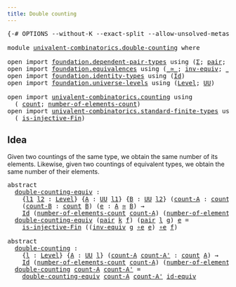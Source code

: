 ```yaml
---
title: Double counting
---
```


<pre class="Agda"><a id="41" class="Symbol">{-#</a> <a id="45" class="Keyword">OPTIONS</a> <a id="53" class="Pragma">--without-K</a> <a id="65" class="Pragma">--exact-split</a> <a id="79" class="Pragma">--allow-unsolved-metas</a> <a id="102" class="Symbol">#-}</a>

<a id="107" class="Keyword">module</a> <a id="114" href="univalent-combinatorics.double-counting.html" class="Module">univalent-combinatorics.double-counting</a> <a id="154" class="Keyword">where</a>

<a id="161" class="Keyword">open</a> <a id="166" class="Keyword">import</a> <a id="173" href="foundation.dependent-pair-types.html" class="Module">foundation.dependent-pair-types</a> <a id="205" class="Keyword">using</a> <a id="211" class="Symbol">(</a><a id="212" href="foundation-core.dependent-pair-types.html#515" class="Record">Σ</a><a id="213" class="Symbol">;</a> <a id="215" href="foundation-core.dependent-pair-types.html#588" class="InductiveConstructor">pair</a><a id="219" class="Symbol">;</a> <a id="221" href="foundation-core.dependent-pair-types.html#605" class="Field">pr1</a><a id="224" class="Symbol">;</a> <a id="226" href="foundation-core.dependent-pair-types.html#617" class="Field">pr2</a><a id="229" class="Symbol">)</a>
<a id="231" class="Keyword">open</a> <a id="236" class="Keyword">import</a> <a id="243" href="foundation.equivalences.html" class="Module">foundation.equivalences</a> <a id="267" class="Keyword">using</a> <a id="273" class="Symbol">(</a><a id="274" href="foundation-core.equivalences.html#1621" class="Function Operator">_≃_</a><a id="277" class="Symbol">;</a> <a id="279" href="foundation-core.equivalences.html#5721" class="Function">inv-equiv</a><a id="288" class="Symbol">;</a> <a id="290" href="foundation-core.equivalences.html#7869" class="Function Operator">_∘e_</a><a id="294" class="Symbol">;</a> <a id="296" href="foundation-core.equivalences.html#2494" class="Function">id-equiv</a><a id="304" class="Symbol">)</a>
<a id="306" class="Keyword">open</a> <a id="311" class="Keyword">import</a> <a id="318" href="foundation.identity-types.html" class="Module">foundation.identity-types</a> <a id="344" class="Keyword">using</a> <a id="350" class="Symbol">(</a><a id="351" href="foundation-core.identity-types.html#1767" class="Datatype">Id</a><a id="353" class="Symbol">)</a>
<a id="355" class="Keyword">open</a> <a id="360" class="Keyword">import</a> <a id="367" href="foundation.universe-levels.html" class="Module">foundation.universe-levels</a> <a id="394" class="Keyword">using</a> <a id="400" class="Symbol">(</a><a id="401" href="Agda.Primitive.html#597" class="Postulate">Level</a><a id="406" class="Symbol">;</a> <a id="408" href="foundation-core.universe-levels.html#235" class="Primitive">UU</a><a id="410" class="Symbol">)</a>

<a id="413" class="Keyword">open</a> <a id="418" class="Keyword">import</a> <a id="425" href="univalent-combinatorics.counting.html" class="Module">univalent-combinatorics.counting</a> <a id="458" class="Keyword">using</a>
  <a id="466" class="Symbol">(</a> <a id="468" href="univalent-combinatorics.counting.html#1901" class="Function">count</a><a id="473" class="Symbol">;</a> <a id="475" href="univalent-combinatorics.counting.html#2029" class="Function">number-of-elements-count</a><a id="499" class="Symbol">)</a>
<a id="501" class="Keyword">open</a> <a id="506" class="Keyword">import</a> <a id="513" href="univalent-combinatorics.standard-finite-types.html" class="Module">univalent-combinatorics.standard-finite-types</a> <a id="559" class="Keyword">using</a>
  <a id="567" class="Symbol">(</a> <a id="569" href="univalent-combinatorics.standard-finite-types.html#12921" class="Function">is-injective-Fin</a><a id="585" class="Symbol">)</a>
</pre>
## Idea

Given two countings of the same type, we obtain the same number of its elements. Likewise, given two countings of equivalent types, we obtain the same number of their elements.

<pre class="Agda"><a id="787" class="Keyword">abstract</a>
  <a id="double-counting-equiv"></a><a id="798" href="univalent-combinatorics.double-counting.html#798" class="Function">double-counting-equiv</a> <a id="820" class="Symbol">:</a>
    <a id="826" class="Symbol">{</a><a id="827" href="univalent-combinatorics.double-counting.html#827" class="Bound">l1</a> <a id="830" href="univalent-combinatorics.double-counting.html#830" class="Bound">l2</a> <a id="833" class="Symbol">:</a> <a id="835" href="Agda.Primitive.html#597" class="Postulate">Level</a><a id="840" class="Symbol">}</a> <a id="842" class="Symbol">{</a><a id="843" href="univalent-combinatorics.double-counting.html#843" class="Bound">A</a> <a id="845" class="Symbol">:</a> <a id="847" href="foundation-core.universe-levels.html#235" class="Primitive">UU</a> <a id="850" href="univalent-combinatorics.double-counting.html#827" class="Bound">l1</a><a id="852" class="Symbol">}</a> <a id="854" class="Symbol">{</a><a id="855" href="univalent-combinatorics.double-counting.html#855" class="Bound">B</a> <a id="857" class="Symbol">:</a> <a id="859" href="foundation-core.universe-levels.html#235" class="Primitive">UU</a> <a id="862" href="univalent-combinatorics.double-counting.html#830" class="Bound">l2</a><a id="864" class="Symbol">}</a> <a id="866" class="Symbol">(</a><a id="867" href="univalent-combinatorics.double-counting.html#867" class="Bound">count-A</a> <a id="875" class="Symbol">:</a> <a id="877" href="univalent-combinatorics.counting.html#1901" class="Function">count</a> <a id="883" href="univalent-combinatorics.double-counting.html#843" class="Bound">A</a><a id="884" class="Symbol">)</a>
    <a id="890" class="Symbol">(</a><a id="891" href="univalent-combinatorics.double-counting.html#891" class="Bound">count-B</a> <a id="899" class="Symbol">:</a> <a id="901" href="univalent-combinatorics.counting.html#1901" class="Function">count</a> <a id="907" href="univalent-combinatorics.double-counting.html#855" class="Bound">B</a><a id="908" class="Symbol">)</a> <a id="910" class="Symbol">(</a><a id="911" href="univalent-combinatorics.double-counting.html#911" class="Bound">e</a> <a id="913" class="Symbol">:</a> <a id="915" href="univalent-combinatorics.double-counting.html#843" class="Bound">A</a> <a id="917" href="foundation-core.equivalences.html#1621" class="Function Operator">≃</a> <a id="919" href="univalent-combinatorics.double-counting.html#855" class="Bound">B</a><a id="920" class="Symbol">)</a> <a id="922" class="Symbol">→</a>
    <a id="928" href="foundation-core.identity-types.html#1767" class="Datatype">Id</a> <a id="931" class="Symbol">(</a><a id="932" href="univalent-combinatorics.counting.html#2029" class="Function">number-of-elements-count</a> <a id="957" href="univalent-combinatorics.double-counting.html#867" class="Bound">count-A</a><a id="964" class="Symbol">)</a> <a id="966" class="Symbol">(</a><a id="967" href="univalent-combinatorics.counting.html#2029" class="Function">number-of-elements-count</a> <a id="992" href="univalent-combinatorics.double-counting.html#891" class="Bound">count-B</a><a id="999" class="Symbol">)</a>
  <a id="1003" href="univalent-combinatorics.double-counting.html#798" class="Function">double-counting-equiv</a> <a id="1025" class="Symbol">(</a><a id="1026" href="foundation-core.dependent-pair-types.html#588" class="InductiveConstructor">pair</a> <a id="1031" href="univalent-combinatorics.double-counting.html#1031" class="Bound">k</a> <a id="1033" href="univalent-combinatorics.double-counting.html#1033" class="Bound">f</a><a id="1034" class="Symbol">)</a> <a id="1036" class="Symbol">(</a><a id="1037" href="foundation-core.dependent-pair-types.html#588" class="InductiveConstructor">pair</a> <a id="1042" href="univalent-combinatorics.double-counting.html#1042" class="Bound">l</a> <a id="1044" href="univalent-combinatorics.double-counting.html#1044" class="Bound">g</a><a id="1045" class="Symbol">)</a> <a id="1047" href="univalent-combinatorics.double-counting.html#1047" class="Bound">e</a> <a id="1049" class="Symbol">=</a>
    <a id="1055" href="univalent-combinatorics.standard-finite-types.html#12921" class="Function">is-injective-Fin</a> <a id="1072" class="Symbol">((</a><a id="1074" href="foundation-core.equivalences.html#5721" class="Function">inv-equiv</a> <a id="1084" href="univalent-combinatorics.double-counting.html#1044" class="Bound">g</a> <a id="1086" href="foundation-core.equivalences.html#7869" class="Function Operator">∘e</a> <a id="1089" href="univalent-combinatorics.double-counting.html#1047" class="Bound">e</a><a id="1090" class="Symbol">)</a> <a id="1092" href="foundation-core.equivalences.html#7869" class="Function Operator">∘e</a> <a id="1095" href="univalent-combinatorics.double-counting.html#1033" class="Bound">f</a><a id="1096" class="Symbol">)</a>

<a id="1099" class="Keyword">abstract</a>
  <a id="double-counting"></a><a id="1110" href="univalent-combinatorics.double-counting.html#1110" class="Function">double-counting</a> <a id="1126" class="Symbol">:</a>
    <a id="1132" class="Symbol">{</a><a id="1133" href="univalent-combinatorics.double-counting.html#1133" class="Bound">l</a> <a id="1135" class="Symbol">:</a> <a id="1137" href="Agda.Primitive.html#597" class="Postulate">Level</a><a id="1142" class="Symbol">}</a> <a id="1144" class="Symbol">{</a><a id="1145" href="univalent-combinatorics.double-counting.html#1145" class="Bound">A</a> <a id="1147" class="Symbol">:</a> <a id="1149" href="foundation-core.universe-levels.html#235" class="Primitive">UU</a> <a id="1152" href="univalent-combinatorics.double-counting.html#1133" class="Bound">l</a><a id="1153" class="Symbol">}</a> <a id="1155" class="Symbol">(</a><a id="1156" href="univalent-combinatorics.double-counting.html#1156" class="Bound">count-A</a> <a id="1164" href="univalent-combinatorics.double-counting.html#1164" class="Bound">count-A&#39;</a> <a id="1173" class="Symbol">:</a> <a id="1175" href="univalent-combinatorics.counting.html#1901" class="Function">count</a> <a id="1181" href="univalent-combinatorics.double-counting.html#1145" class="Bound">A</a><a id="1182" class="Symbol">)</a> <a id="1184" class="Symbol">→</a>
    <a id="1190" href="foundation-core.identity-types.html#1767" class="Datatype">Id</a> <a id="1193" class="Symbol">(</a><a id="1194" href="univalent-combinatorics.counting.html#2029" class="Function">number-of-elements-count</a> <a id="1219" href="univalent-combinatorics.double-counting.html#1156" class="Bound">count-A</a><a id="1226" class="Symbol">)</a> <a id="1228" class="Symbol">(</a><a id="1229" href="univalent-combinatorics.counting.html#2029" class="Function">number-of-elements-count</a> <a id="1254" href="univalent-combinatorics.double-counting.html#1164" class="Bound">count-A&#39;</a><a id="1262" class="Symbol">)</a>
  <a id="1266" href="univalent-combinatorics.double-counting.html#1110" class="Function">double-counting</a> <a id="1282" href="univalent-combinatorics.double-counting.html#1282" class="Bound">count-A</a> <a id="1290" href="univalent-combinatorics.double-counting.html#1290" class="Bound">count-A&#39;</a> <a id="1299" class="Symbol">=</a>
    <a id="1305" href="univalent-combinatorics.double-counting.html#798" class="Function">double-counting-equiv</a> <a id="1327" href="univalent-combinatorics.double-counting.html#1282" class="Bound">count-A</a> <a id="1335" href="univalent-combinatorics.double-counting.html#1290" class="Bound">count-A&#39;</a> <a id="1344" href="foundation-core.equivalences.html#2494" class="Function">id-equiv</a>
</pre>